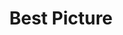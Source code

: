 ---
title: "Best Picture"
edition: 2013
film: her.md
image: https://m.media-amazon.com/images/M/MV5BMzMzOTY5MjE0Nl5BMl5BanBnXkFtZTgwMjAxNjM3MDE@._V1_FMjpg_UX1280_.jpg
type: award
weight: 1
---